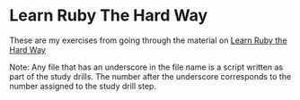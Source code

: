 # Learn Ruby The Hard Way

These are my exercises from going through the material on [Learn Ruby the Hard Way](https://learnrubythehardway.org/)

Note: Any file that has an underscore in the file name is a script written as part of the study drills. The number after the underscore corresponds to the number assigned to the study drill step.

